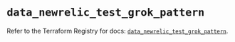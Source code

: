 # `data_newrelic_test_grok_pattern`

Refer to the Terraform Registry for docs: [`data_newrelic_test_grok_pattern`](https://registry.terraform.io/providers/newrelic/newrelic/3.72.1/docs/data-sources/test_grok_pattern).
